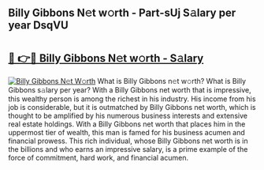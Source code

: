 ## Billy Gibbons N𝚎t w𝚘rth - Part-sUj S𝚊lary per year DsqVU

# <h2><a href="http://gc1z46p.nevu.top/?p=Billy+Gibbons">🔗 👉🔴 Billy Gibbons N𝚎t w𝚘rth - S𝚊lary</a></h2>

[![Billy Gibbons N𝚎t W𝚘rth](https://i.imgur.com/Oavwk0R.jpeg)](http://gc1z46p.nevu.top/?p=Billy+Gibbons)
What is Billy Gibbons n𝚎t w𝚘rth? What is Billy Gibbons s𝚊lary per year?
With a Billy Gibbons net worth that is impressive, this wealthy person is among the richest in his industry. His income from his job is considerable, but it is outmatched by Billy Gibbons net worth, which is thought to be amplified by his numerous business interests and extensive real estate holdings. With a Billy Gibbons net worth that places him in the uppermost tier of wealth, this man is famed for his business acumen and financial prowess. This rich individual, whose Billy Gibbons net worth is in the billions and who earns an impressive salary, is a prime example of the force of commitment, hard work, and financial acumen.
